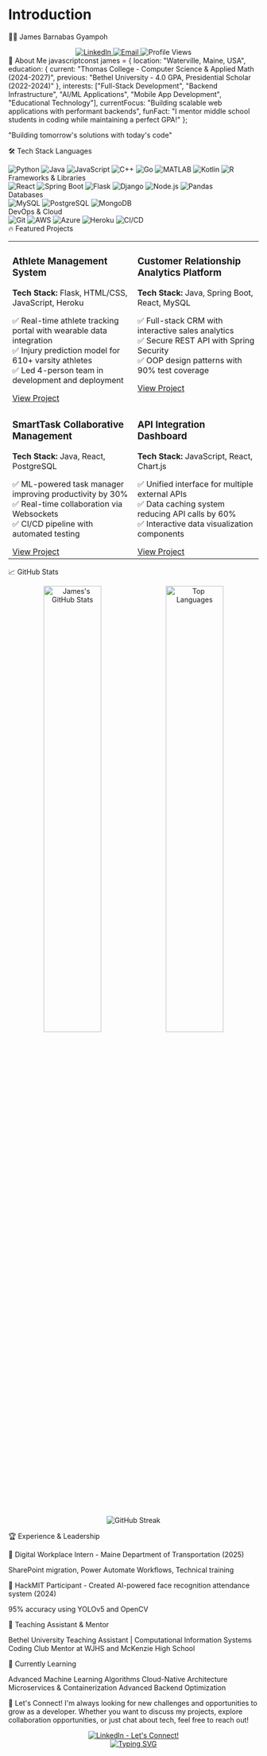 # Introduction


👨‍💻 James Barnabas Gyampoh
<div align="center">
  <a href="https://www.linkedin.com/in/james-barnabas-gyampoh/">
    <img src="https://img.shields.io/badge/LinkedIn-0077B5?style=for-the-badge&logo=linkedin&logoColor=white" alt="LinkedIn">
  </a>
  <a href="mailto:jamesgyampoh560@gmail.com">
    <img src="https://img.shields.io/badge/Email-D14836?style=for-the-badge&logo=gmail&logoColor=white" alt="Email">
  </a>
  <img src="https://komarev.com/ghpvc/?username=jamesgyampoh&style=for-the-badge" alt="Profile Views">
</div>
🚀 About Me
javascriptconst james = {
  location: "Waterville, Maine, USA",
  education: {
    current: "Thomas College - Computer Science & Applied Math (2024-2027)",
    previous: "Bethel University - 4.0 GPA, Presidential Scholar (2022-2024)"
  },
  interests: ["Full-Stack Development", "Backend Infrastructure", "AI/ML Applications", 
              "Mobile App Development", "Educational Technology"],
  currentFocus: "Building scalable web applications with performant backends",
  funFact: "I mentor middle school students in coding while maintaining a perfect GPA!"
};

"Building tomorrow's solutions with today's code"

🛠️ Tech Stack
Languages
<div>
  <img src="https://img.shields.io/badge/Python-3776AB?style=for-the-badge&logo=python&logoColor=white" alt="Python">
  <img src="https://img.shields.io/badge/Java-ED8B00?style=for-the-badge&logo=openjdk&logoColor=white" alt="Java">
  <img src="https://img.shields.io/badge/JavaScript-F7DF1E?style=for-the-badge&logo=javascript&logoColor=black" alt="JavaScript">
  <img src="https://img.shields.io/badge/C++-00599C?style=for-the-badge&logo=cplusplus&logoColor=white" alt="C++">
  <img src="https://img.shields.io/badge/Go-00ADD8?style=for-the-badge&logo=go&logoColor=white" alt="Go">
  <img src="https://img.shields.io/badge/MATLAB-0076A8?style=for-the-badge&logo=mathworks&logoColor=white" alt="MATLAB">
  <img src="https://img.shields.io/badge/Kotlin-7F52FF?style=for-the-badge&logo=kotlin&logoColor=white" alt="Kotlin">
  <img src="https://img.shields.io/badge/R-276DC3?style=for-the-badge&logo=r&logoColor=white" alt="R">
</div>
Frameworks & Libraries
<div>
  <img src="https://img.shields.io/badge/React-20232A?style=for-the-badge&logo=react&logoColor=61DAFB" alt="React">
  <img src="https://img.shields.io/badge/Spring_Boot-6DB33F?style=for-the-badge&logo=spring&logoColor=white" alt="Spring Boot">
  <img src="https://img.shields.io/badge/Flask-000000?style=for-the-badge&logo=flask&logoColor=white" alt="Flask">
  <img src="https://img.shields.io/badge/Django-092E20?style=for-the-badge&logo=django&logoColor=white" alt="Django">
  <img src="https://img.shields.io/badge/Node.js-339933?style=for-the-badge&logo=nodedotjs&logoColor=white" alt="Node.js">
  <img src="https://img.shields.io/badge/Pandas-150458?style=for-the-badge&logo=pandas&logoColor=white" alt="Pandas">
</div>
Databases
<div>
  <img src="https://img.shields.io/badge/MySQL-4479A1?style=for-the-badge&logo=mysql&logoColor=white" alt="MySQL">
  <img src="https://img.shields.io/badge/PostgreSQL-316192?style=for-the-badge&logo=postgresql&logoColor=white" alt="PostgreSQL">
  <img src="https://img.shields.io/badge/MongoDB-4EA94B?style=for-the-badge&logo=mongodb&logoColor=white" alt="MongoDB">
</div>
DevOps & Cloud
<div>
  <img src="https://img.shields.io/badge/Git-F05032?style=for-the-badge&logo=git&logoColor=white" alt="Git">
  <img src="https://img.shields.io/badge/AWS-232F3E?style=for-the-badge&logo=amazonaws&logoColor=white" alt="AWS">
  <img src="https://img.shields.io/badge/Azure-0078D4?style=for-the-badge&logo=microsoftazure&logoColor=white" alt="Azure">
  <img src="https://img.shields.io/badge/Heroku-430098?style=for-the-badge&logo=heroku&logoColor=white" alt="Heroku">
  <img src="https://img.shields.io/badge/CI/CD-2088FF?style=for-the-badge&logo=github-actions&logoColor=white" alt="CI/CD">
</div>
🔥 Featured Projects
<table>
  <tr>
    <td width="50%" valign="top">
      <h3>Athlete Management System</h3>
      <p><strong>Tech Stack:</strong> Flask, HTML/CSS, JavaScript, Heroku</p>
      <p>
        ✅ Real-time athlete tracking portal with wearable data integration<br>
        ✅ Injury prediction model for 610+ varsity athletes<br>
        ✅ Led 4-person team in development and deployment
      </p>
      <a href="https://github.com/jamesgyampoh/athlete-management-system">View Project</a>
    </td>
    <td width="50%" valign="top">
      <h3>Customer Relationship Analytics Platform</h3>
      <p><strong>Tech Stack:</strong> Java, Spring Boot, React, MySQL</p>
      <p>
        ✅ Full-stack CRM with interactive sales analytics<br>
        ✅ Secure REST API with Spring Security<br>
        ✅ OOP design patterns with 90% test coverage
      </p>
      <a href="https://github.com/jamesgyampoh/crm-analytics">View Project</a>
    </td>
  </tr>
  <tr>
    <td width="50%" valign="top">
      <h3>SmartTask Collaborative Management</h3>
      <p><strong>Tech Stack:</strong> Java, React, PostgreSQL</p>
      <p>
        ✅ ML-powered task manager improving productivity by 30%<br>
        ✅ Real-time collaboration via Websockets<br>
        ✅ CI/CD pipeline with automated testing
      </p>
      <a href="https://github.com/jamesgyampoh/smarttask-management">View Project</a>
    </td>
    <td width="50%" valign="top">
      <h3>API Integration Dashboard</h3>
      <p><strong>Tech Stack:</strong> JavaScript, React, Chart.js</p>
      <p>
        ✅ Unified interface for multiple external APIs<br>
        ✅ Data caching system reducing API calls by 60%<br>
        ✅ Interactive data visualization components
      </p>
      <a href="https://github.com/jamesgyampoh/api-dashboard">View Project</a>
    </td>
  </tr>
</table>


📈 GitHub Stats
<div align="center">
  <picture>
    <source 
      srcset="https://github-readme-stats.vercel.app/api?username=jamesgyampoh&show_icons=true&theme=radical&count_private=true"
      media="(prefers-color-scheme: dark)"
    />
    <source
      srcset="https://github-readme-stats.vercel.app/api?username=jamesgyampoh&show_icons=true&theme=default&count_private=true"
      media="(prefers-color-scheme: light), (prefers-color-scheme: no-preference)"
    />
    <img src="https://github-readme-stats.vercel.app/api?username=jamesgyampoh&show_icons=true&theme=radical&count_private=true" width="48%" alt="James's GitHub Stats" />
  </picture>
  <picture>
    <source 
      srcset="https://github-readme-stats.vercel.app/api/top-langs/?username=jamesgyampoh&layout=compact&theme=radical&hide=html"
      media="(prefers-color-scheme: dark)"
    />
    <source
      srcset="https://github-readme-stats.vercel.app/api/top-langs/?username=jamesgyampoh&layout=compact&theme=default&hide=html"
      media="(prefers-color-scheme: light), (prefers-color-scheme: no-preference)"
    />
    <img src="https://github-readme-stats.vercel.app/api/top-langs/?username=jamesgyampoh&layout=compact&theme=radical&hide=html" width="48%" alt="Top Languages" />
  </picture>
  <br />
  <picture>
    <source
      srcset="https://github-readme-streak-stats.herokuapp.com/?user=jamesgyampoh&theme=radical"
      media="(prefers-color-scheme: dark)"
    />
    <source
      srcset="https://github-readme-streak-stats.herokuapp.com/?user=jamesgyampoh&theme=default"
      media="(prefers-color-scheme: light), (prefers-color-scheme: no-preference)"
    />
    <img src="https://github-readme-streak-stats.herokuapp.com/?user=jamesgyampoh&theme=radical" alt="GitHub Streak" />
  </picture>
</div>


🏆 Experience & Leadership

🔹 Digital Workplace Intern - Maine Department of Transportation (2025)

SharePoint migration, Power Automate Workflows, Technical training


🔹 HackMIT Participant - Created AI-powered face recognition attendance system (2024)

95% accuracy using YOLOv5 and OpenCV


🔹 Teaching Assistant & Mentor

Bethel University Teaching Assistant | Computational Information Systems
Coding Club Mentor at WJHS and McKenzie High School



🌱 Currently Learning

Advanced Machine Learning Algorithms
Cloud-Native Architecture
Microservices & Containerization
Advanced Backend Optimization

💬 Let's Connect!
I'm always looking for new challenges and opportunities to grow as a developer. Whether you want to discuss my projects, explore collaboration opportunities, or just chat about tech, feel free to reach out!
<div align="center">
  <a href="https://www.linkedin.com/in/james-barnabas-gyampoh/">
    <img src="https://img.shields.io/badge/LinkedIn-Let's_Connect!-0077B5?style=for-the-badge&logo=linkedin&logoColor=white" alt="LinkedIn - Let's Connect!">
  </a>
</div>

<div align="center">
  <a href="https://github.com/jamesgyampoh">
    <img src="https://readme-typing-svg.herokuapp.com?font=Fira+Code&pause=1000&color=2E97F7&center=true&vCenter=true&width=435&lines=Always+learning%2C+always+building;Full-stack+developer+%26+CS+student;Ready+for+my+next+challenge!" alt="Typing SVG" />
  </a>
</div>
